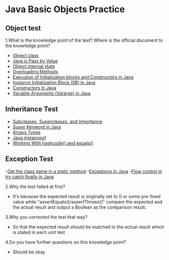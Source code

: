 # Java Basic Objects Practice

## Object test
 1.What is the knowledge point of the test? Where is the official document to the knowledge point?
- [Object class](https://docs.oracle.com/javase/8/docs/api/java/util/Objects.html)
- [Java is Pass by Value](https://www.journaldev.com/3884/java-is-pass-by-value-and-not-pass-by-reference)
- [Object internal state](https://www.javacodegeeks.com/2011/10/testing-objects-internal-state-with.html)
- [Overloading Methods](https://docs.oracle.com/javase/tutorial/java/javaOO/methods.html)
- [Execution of Initialization blocks and Constructors in Java](https://www.geeksforgeeks.org/order-execution-initialization-blocks-constructors-java/)
- [Instance Initialization Block (IIB) in Java](https://www.geeksforgeeks.org/instance-initialization-block-iib-java/)
- [Constructors in Java](https://www.geeksforgeeks.org/constructors-in-java/)
- [Variable Arguments (Varargs) in Java](https://www.geeksforgeeks.org/variable-arguments-varargs-in-java/)

## Inheritance Test
- [Subclasses, Superclasses, and Inheritance](http://journals.ecs.soton.ac.uk/java/tutorial/java/javaOO/subclasses.html)
- [Super Keyword in Java](https://www.geeksforgeeks.org/super-keyword/)
- [Arrays Types](https://docs.oracle.com/javase/specs/jls/se7/html/jls-10.html)
- [Java instanceof](https://www.javatpoint.com/downcasting-with-instanceof-operator)
- [Working With hashcode() and equals()](https://dzone.com/articles/working-with-hashcode-and-equals-in-java)

## Exception Test
-[Get the class name in a static method](https://www.rgagnon.com/javadetails/java-0402.html)
-[Exceptions in Java](https://stackify.com/specify-handle-exceptions-java/)
-[Flow control in try catch finally in Java](https://www.geeksforgeeks.org/flow-control-in-try-catch-finally-in-java/)

2.Why the test failed at first?
- It's because the expected result is originally set to 0 or some pre-fixed value while "assertEquals()/assertThrows()" compare the expected and the actual result and output a Boolean as the comparison result. 

3.Why you corrected the test that way?
- So that the expected result should be matched to the actual result which is stated in each unit test

4.Do you have further questions on this knowledge point?
 - Should be okay
